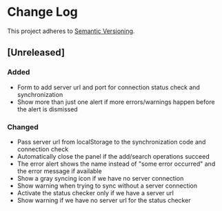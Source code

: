 # Change Log
This project adheres to [Semantic Versioning](http://semver.org/).

## [Unreleased]

### Added

* Form to add server url and port for connection status check and synchronization
* Show more than just one alert if more errors/warnings happen before the alert is dismissed

### Changed

* Pass server url from localStorage to the synchronization code and connection check
* Automatically close the panel if the add/search operations succeed
* The error alert shows the name instead of "some error occurred" and the error message if available
* Show a gray syncing icon if we have no server connection
* Show warning when trying to sync without a server connection
* Activate the status checker only if we have a server url
* Show warning if we have no server url for the status checker